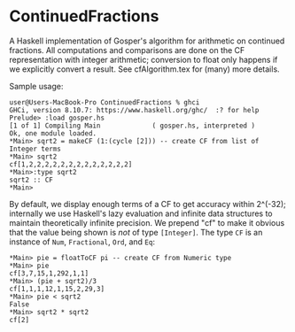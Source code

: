 # ContinuedFractions
A Haskell implementation of Gosper's algorithm for arithmetic on continued fractions. All computations and comparisons are done on the CF representation with integer arithmetic; conversion to float only happens if we explicitly convert a result. See cfAlgorithm.tex for (many) more details.

Sample usage:

	user@Users-MacBook-Pro ContinuedFractions % ghci
	GHCi, version 8.10.7: https://www.haskell.org/ghc/  :? for help
	Prelude> :load gosper.hs 
	[1 of 1] Compiling Main             ( gosper.hs, interpreted )
	Ok, one module loaded.
	*Main> sqrt2 = makeCF (1:(cycle [2])) -- create CF from list of Integer terms
	*Main> sqrt2
	cf[1,2,2,2,2,2,2,2,2,2,2,2,2,2]
	*Main>:type sqrt2
	sqrt2 :: CF
	*Main> 
	
By default, we display enough terms of a CF to get accuracy within 2^(-32); internally we use Haskell's lazy evaluation and infinite data structures to maintain theoretically infinite precision. We prepend "cf" to make it obvious that the value being shown is *not* of type `[Integer]`. The type `CF` is an instance of `Num`, `Fractional`, `Ord`, and `Eq`:

	*Main> pie = floatToCF pi -- create CF from Numeric type
	*Main> pie
	cf[3,7,15,1,292,1,1]
	*Main> (pie + sqrt2)/3
	cf[1,1,1,12,1,15,2,29,3]
	*Main> pie < sqrt2
	False
	*Main> sqrt2 * sqrt2
	cf[2]

